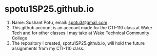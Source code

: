 # spotu1SP25.github.io

1. Name: Sushant Potu, email: spotu3@gmail.com
2. This github account is an account made for the CTI-110 class at Wake Tech and for other classes I may take at Wake Technical Community College
3. The repository I created, spotu1SP25.github.io, will hold the future assignments from my CTI-110 class. 